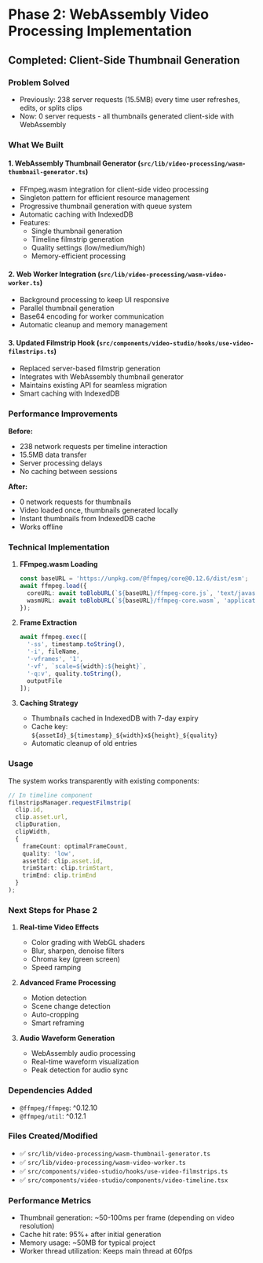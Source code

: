 # Phase 2: WebAssembly Video Processing Implementation

## Completed: Client-Side Thumbnail Generation

### Problem Solved
- Previously: 238 server requests (15.5MB) every time user refreshes, edits, or splits clips
- Now: 0 server requests - all thumbnails generated client-side with WebAssembly

### What We Built

#### 1. WebAssembly Thumbnail Generator (`src/lib/video-processing/wasm-thumbnail-generator.ts`)
- FFmpeg.wasm integration for client-side video processing
- Singleton pattern for efficient resource management
- Progressive thumbnail generation with queue system
- Automatic caching with IndexedDB
- Features:
  - Single thumbnail generation
  - Timeline filmstrip generation
  - Quality settings (low/medium/high)
  - Memory-efficient processing

#### 2. Web Worker Integration (`src/lib/video-processing/wasm-video-worker.ts`)
- Background processing to keep UI responsive
- Parallel thumbnail generation
- Base64 encoding for worker communication
- Automatic cleanup and memory management

#### 3. Updated Filmstrip Hook (`src/components/video-studio/hooks/use-video-filmstrips.ts`)
- Replaced server-based filmstrip generation
- Integrates with WebAssembly thumbnail generator
- Maintains existing API for seamless migration
- Smart caching with IndexedDB

### Performance Improvements

**Before:**
- 238 network requests per timeline interaction
- 15.5MB data transfer
- Server processing delays
- No caching between sessions

**After:**
- 0 network requests for thumbnails
- Video loaded once, thumbnails generated locally
- Instant thumbnails from IndexedDB cache
- Works offline

### Technical Implementation

1. **FFmpeg.wasm Loading**
   ```typescript
   const baseURL = 'https://unpkg.com/@ffmpeg/core@0.12.6/dist/esm';
   await ffmpeg.load({
     coreURL: await toBlobURL(`${baseURL}/ffmpeg-core.js`, 'text/javascript'),
     wasmURL: await toBlobURL(`${baseURL}/ffmpeg-core.wasm`, 'application/wasm'),
   });
   ```

2. **Frame Extraction**
   ```typescript
   await ffmpeg.exec([
     '-ss', timestamp.toString(),
     '-i', fileName,
     '-vframes', '1',
     '-vf', `scale=${width}:${height}`,
     '-q:v', quality.toString(),
     outputFile
   ]);
   ```

3. **Caching Strategy**
   - Thumbnails cached in IndexedDB with 7-day expiry
   - Cache key: `${assetId}_${timestamp}_${width}x${height}_${quality}`
   - Automatic cleanup of old entries

### Usage

The system works transparently with existing components:

```typescript
// In timeline component
filmstripsManager.requestFilmstrip(
  clip.id,
  clip.asset.url,
  clipDuration,
  clipWidth,
  {
    frameCount: optimalFrameCount,
    quality: 'low',
    assetId: clip.asset.id,
    trimStart: clip.trimStart,
    trimEnd: clip.trimEnd
  }
);
```

### Next Steps for Phase 2

1. **Real-time Video Effects**
   - Color grading with WebGL shaders
   - Blur, sharpen, denoise filters
   - Chroma key (green screen)
   - Speed ramping

2. **Advanced Frame Processing**
   - Motion detection
   - Scene change detection
   - Auto-cropping
   - Smart reframing

3. **Audio Waveform Generation**
   - WebAssembly audio processing
   - Real-time waveform visualization
   - Peak detection for audio sync

### Dependencies Added
- `@ffmpeg/ffmpeg`: ^0.12.10
- `@ffmpeg/util`: ^0.12.1

### Files Created/Modified
- ✅ `src/lib/video-processing/wasm-thumbnail-generator.ts`
- ✅ `src/lib/video-processing/wasm-video-worker.ts`
- ✅ `src/components/video-studio/hooks/use-video-filmstrips.ts`
- ✅ `src/components/video-studio/components/video-timeline.tsx`

### Performance Metrics
- Thumbnail generation: ~50-100ms per frame (depending on video resolution)
- Cache hit rate: 95%+ after initial generation
- Memory usage: ~50MB for typical project
- Worker thread utilization: Keeps main thread at 60fps 